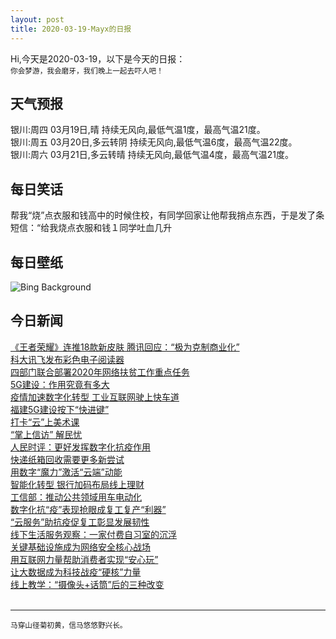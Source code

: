 ```yaml
---
layout: post
title: 2020-03-19-Mayx的日报
---
```


Hi,今天是2020-03-19，以下是今天的日报：<br><small>
你会梦游，我会磨牙，我们晚上一起去吓人吧！</small><!--more-->
## 天气预报
银川:周四 03月19日,晴 持续无风向,最低气温1度，最高气温21度。<br>银川:周五 03月20日,多云转阴 持续无风向,最低气温6度，最高气温22度。<br>银川:周六 03月21日,多云转晴 持续无风向,最低气温4度，最高气温21度。
## 每日笑话
帮我“烧”点衣服和钱高中的时候住校，有同学回家让他帮我捎点东西，于是发了条短信：“给我烧点衣服和钱１同学吐血几升
## 每日壁纸
![Bing Background](https://cn.bing.com/th?id=OHR.RobertCurbeam_EN-US9633185364_1920x1080.jpg&rf=LaDigue_1920x1080.jpg&pid=hp "NASA astronaut works on the International Space Station during a spacewalk in 2006 (© NASA)")
## 今日新闻

[《王者荣耀》连推18款新皮肤 腾讯回应：“极为克制商业化”](http://it.people.com.cn/n1/2020/0319/c1009-31638679.html)   
[科大讯飞发布彩色电子阅读器](http://it.people.com.cn/n1/2020/0319/c1009-31639565.html)   
[四部门联合部署2020年网络扶贫工作重点任务](http://it.people.com.cn/n1/2020/0319/c1009-31639189.html)   
[5G建设：作用究竟有多大](http://it.people.com.cn/n1/2020/0319/c1009-31639220.html)   
[疫情加速数字化转型 工业互联网驶上快车道](http://it.people.com.cn/n1/2020/0319/c1009-31639076.html)   
[福建5G建设按下“快进键”](http://it.people.com.cn/n1/2020/0319/c1009-31639147.html)   
[打卡“云”上美术课](http://it.people.com.cn/n1/2020/0319/c1009-31639071.html)   
[“掌上信访” 解民忧](http://it.people.com.cn/n1/2020/0319/c1009-31639065.html)   
[人民时评：更好发挥数字化抗疫作用](http://it.people.com.cn/n1/2020/0319/c1009-31638738.html)   
[快递纸箱回收需要更多新尝试](http://it.people.com.cn/n1/2020/0319/c1009-31638745.html)   
[用数字“魔力”激活“云端”动能](http://it.people.com.cn/n1/2020/0319/c1009-31638783.html)   
[智能化转型 银行加码布局线上理财](http://it.people.com.cn/n1/2020/0319/c1009-31638769.html)   
[工信部：推动公共领域用车电动化](http://it.people.com.cn/n1/2020/0319/c1009-31638771.html)   
[数字化抗“疫”表现抢眼成复工复产“利器”](http://it.people.com.cn/n1/2020/0319/c1009-31638779.html)   
[“云服务”助抗疫促复工彰显发展韧性](http://it.people.com.cn/n1/2020/0319/c1009-31638760.html)   
[线下生活服务观察：一家付费自习室的沉浮](http://it.people.com.cn/n1/2020/0319/c1009-31638761.html)   
[关键基础设施成为网络安全核心战场](http://it.people.com.cn/n1/2020/0319/c1009-31638765.html)   
[用互联网力量帮助消费者实现“安心玩”](http://it.people.com.cn/n1/2020/0319/c1009-31638750.html)   
[让大数据成为科技战疫“硬核”力量](http://it.people.com.cn/n1/2020/0319/c1009-31638753.html)   
[线上教学：“摄像头+话筒”后的三种改变](http://it.people.com.cn/n1/2020/0319/c1009-31638740.html)   
<br />

***

<small>马穿山径菊初黄，信马悠悠野兴长。</small>
